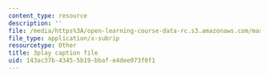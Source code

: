 ```yaml
---
content_type: resource
description: ''
file: /media/https%3A/open-learning-course-data-rc.s3.amazonaws.com/mas-s62-cryptocurrency-engineering-and-design-spring-2018/143ac37b43455b19bbafe4dee073f0f1_muwNEvhy6Po.vtt
file_type: application/x-subrip
resourcetype: Other
title: 3play caption file
uid: 143ac37b-4345-5b19-bbaf-e4dee073f0f1
---
```

